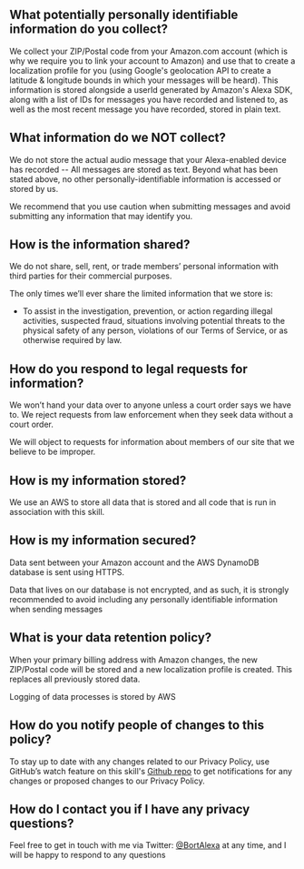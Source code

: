 ## What potentially personally identifiable information do you collect?

We collect your ZIP/Postal code from your Amazon.com account (which is why we require you to link your account to Amazon) and use that to create a localization profile for you (using Google's geolocation API to create a latitude & longitude bounds in which your messages will be heard). This information is stored alongside a userId generated by Amazon's Alexa SDK, along with a list of IDs for messages you have recorded and listened to, as well as the most recent message you have recorded, stored in plain text.

## What information do we NOT collect?

We do not store the actual audio message that your Alexa-enabled device has recorded -- All messages are stored as text. Beyond what has been stated above, no other personally-identifiable information is accessed or stored by us.

We recommend that you use caution when submitting messages and avoid submitting any information that may identify you.

## How is the information shared?

We do not share, sell, rent, or trade members’ personal information with third parties for their commercial purposes.

The only times we’ll ever share the limited information that we store is:

*   To assist in the investigation, prevention, or action regarding illegal activities, suspected fraud, situations involving potential threats to the physical safety of any person, violations of our Terms of Service, or as otherwise required by law.

## How do you respond to legal requests for information?

We won’t hand your data over to anyone unless a court order says we have to. We reject requests from law enforcement when they seek data without a court order.

We will object to requests for information about members of our site that we believe to be improper.

## How is my information stored?

We use an AWS to store all data that is stored and all code that is run in association with this skill.

## How is my information secured?

Data sent between your Amazon account and the AWS DynamoDB database is sent using HTTPS.

Data that lives on our database is not encrypted, and as such, it is strongly recommended to avoid including any personally identifiable information when sending messages

## What is your data retention policy?

When your primary billing address with Amazon changes, the new ZIP/Postal code will be stored and a new localization profile is created. This replaces all previously stored data.

Logging of data processes is stored by AWS

## How do you notify people of changes to this policy?

To stay up to date with any changes related to our Privacy Policy, use GitHub’s watch feature on this skill's [Github repo](https://github.com/dkohlruss/bort) to get notifications for any changes or proposed changes to our Privacy Policy.

## How do I contact you if I have any privacy questions?

Feel free to get in touch with me via Twitter: [@BortAlexa](https://www.twitter.com/BortAlexa) at any time, and I will be happy to respond to any questions
